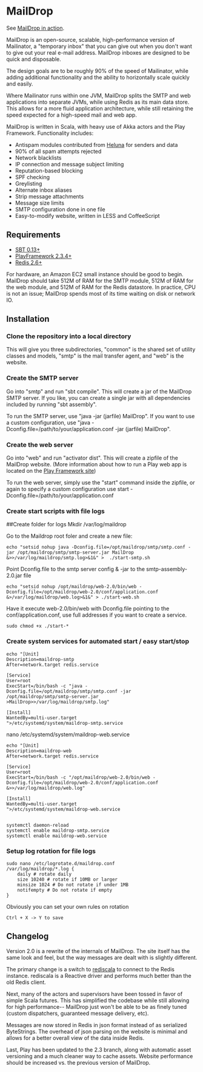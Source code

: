 MailDrop
========

See [MailDrop in action](http://maildrop.cc).

MailDrop is an open-source, scalable, high-performance version of Mailinator,
a "temporary inbox" that you can give out when you don't want to give out
your real e-mail address. MailDrop inboxes are designed to be quick and
disposable.

The design goals are to be roughly 90% of the speed of Mailinator, while
adding additional functionality and the ability to horizontally scale
quickly and easily.

Where Mailinator runs within one JVM, MailDrop splits the SMTP and web 
applications into separate JVMs, while using Redis as its main data store.
This allows for a more fluid application architecture, while still retaining
the speed expected for a high-speed mail and web app.

MailDrop is written in Scala, with heavy use of Akka actors and the Play
Framework. Functionality includes:

* Antispam modules contributed from [Heluna](https://heluna.com/) for
senders and data
* 90% of all spam attempts rejected
* Network blacklists
* IP connection and message subject limiting
* Reputation-based blocking
* SPF checking
* Greylisting
* Alternate inbox aliases
* Strip message attachments
* Message size limits
* SMTP configuration done in one file
* Easy-to-modify website, written in LESS and CoffeeScript


Requirements
------------

* [SBT 0.13+](http://www.scala-sbt.org/)
* [PlayFramework 2.3.4+](http://www.playframework.com/)
* [Redis 2.6+](http://redis.io/)

For hardware, an Amazon EC2 small instance should be good to begin.
MailDrop should take 512M of RAM for the SMTP module, 512M of RAM for
the web module, and 512M of RAM for the Redis datastore. In practice,
CPU is not an issue; MailDrop spends most of its time waiting on disk
or network IO.


Installation
------------

### Clone the repository into a local directory

This will give you three subdirectories, "common" is the shared set of utility
classes and models, "smtp" is the mail transfer agent, and "web" is the
website.

### Create the SMTP server

Go into "smtp" and run "sbt compile". This will create a jar of the MailDrop
SMTP server. If you like, you can create a single jar with all dependencies
included by running "sbt assembly".

To run the SMTP server, use "java -jar (jarfile) MailDrop". If you want to use a
custom configuration, use "java -Dconfig.file=/path/to/your/application.conf
-jar (jarfile) MailDrop".

### Create the web server

Go into "web" and run "activator dist". This will create a zipfile of the MailDrop
website. (More information about how to run a Play web app is located on the
[Play Framework site](http://www.playframework.com/))

To run the web server, simply use the "start" command inside the zipfile, or
again to specify a custom configuration use start 
-Dconfig.file=/path/to/your/application.conf

### Create start scripts with file logs

##Create folder for logs
    Mkdir /var/log/maildrop

Go to the Maildrop root foler and create a new file:

    echo "setsid nohup java -Dconfig.file=/opt/maildrop/smtp/smtp.conf -jar /opt/maildrop/smtp/smtp-server.jar MailDrop &>>/var/log/maildrop/smtp.log>&1&" >  ./start-smtp.sh

Point Dconfig.file to the smtp server config & -jar to the smtp-assembly-2.0.jar file

    echo "setsid nohup /opt/maildrop/web-2.0/bin/web -Dconfig.file=/opt/maildrop/web-2.0/conf/application.conf &>/var/log/maildrop/web.log>&1&" > ./start-web.sh

Have it execute web-2.0/bin/web with Dconfig.file pointing to the conf/application.conf, use full addresses if you want to create a service.

    sudo chmod +x ./start-*

### Create system services for automated start / easy start/stop


    echo "[Unit]
    Description=maildrop-smtp
    After=network.target redis.service
     
    [Service]
    User=root
    ExecStart=/bin/bash -c "java -Dconfig.file=/opt/maildrop/smtp/smtp.conf -jar /opt/maildrop/smtp/smtp-server.jar >MailDrop>>/var/log/maildrop/smtp.log" 
     
    [Install]
    WantedBy=multi-user.target
    ">/etc/systemd/system/maildrop-smtp.service

nano /etc/systemd/system/maildrop-web.service

    echo "[Unit]
    Description=maildrop-web
    After=network.target redis.service
    
    [Service]
    User=root
    ExecStart=/bin/bash -c "/opt/maildrop/web-2.0/bin/web -Dconfig.file=/opt/maildrop/web-2.0/conf/application.conf &>>/var/log/maildrop/web.log"
    
    [Install]
    WantedBy=multi-user.target
    ">/etc/systemd/system/maildrop-web.service


    systemctl daemon-reload
    systemctl enable maildrop-smtp.service
    systemctl enable maildrop-web.service

### Setup log rotation for file logs

    sudo nano /etc/logrotate.d/maildrop.conf
    /var/log/maildrop/*.log {
        daily # rotate daily
        size 10240 # rotate if 10MB or larger
        minsize 1024 # Do not rotate if under 1MB
        notifempty # Do not rotate if empty
    }
Obviously you can set your own rules on rotation

    Ctrl + X -> Y to save

Changelog
---------

Version 2.0 is a rewrite of the internals of MailDrop. The site itself has
the same look and feel, but the way messages are dealt with is slightly
different.

The primary change is a switch to
[rediscala](https://github.com/etaty/rediscala) to connect to the Redis
instance. rediscala is a Reactive driver and performs much better than
the old Redis client.

Next, many of the actors and supervisors have been tossed in favor of
simple Scala futures. This has simplified the codebase while still
allowing for high performance-- MailDrop just won't be able to be as
finely tuned (custom dispatchers, guaranteed message delivery, etc).

Messages are now stored in Redis in json format instead of as serialized
ByteStrings. The overhead of json parsing on the website is minimal and
allows for a better overall view of the data inside Redis.

Last, Play has been updated to the 2.3 branch, along with automatic
asset versioning and a much cleaner way to cache assets. Website
performance should be increased vs. the previous version of MailDrop.

